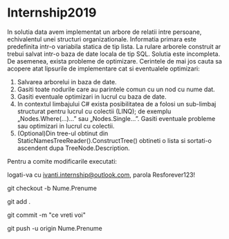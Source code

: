 # Internship2019
In solutia data avem implementat un arbore de relatii intre persoane, echivalentul unei structuri organizationale. Informatia primara este predefinita intr-o variabila statica de tip lista. La rulare arborele construit ar trebui salvat intr-o baza de date locala de tip SQL. Solutia este incompleta. De asemenea, exista probleme de optimizare.
Cerintele de mai jos cauta sa acopere atat lipsurile de implementare cat si eventualele optimizari:
1.	Salvarea arborelui in baza de date.
2.	Gasiti toate nodurile care au parintele comun cu un nod cu nume dat.
3.	Gasiti eventuale optimizari in lucrul cu baza de date.
4.	In contextul limbajului C# exista posibilitatea de a folosi un sub-limbaj structurat pentru lucrul cu colectii (LINQ); de exemplu „Nodes.Where(...)...” sau „Nodes.Single...”. Gasiti eventuale probleme sau optimizari in lucrul cu colectii.
5.  (Optional)Din tree-ul obtinut din StaticNamesTreeReader().ConstructTree() obtineti o lista si sortati-o ascendent dupa TreeNode.Description.



Pentru a comite modificarile executati:

logati-va cu ivanti.internship@outlook.com, parola Resforever123!


git checkout -b Nume.Prenume

git add .

git commit -m "ce vreti voi"

git push -u origin Nume.Prenume

